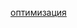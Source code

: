 


[оптимизация](https://github.com/shugaley/2_semestr/blob/master/compiler/Readme(optimization).md "Подсказка")
